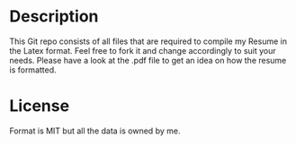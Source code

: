 
# Description
This Git repo consists of all files that are required to compile my Resume in the Latex format. Feel free to fork it and change accordingly to suit your needs. Please have a look at the .pdf file to get an idea on how the resume is formatted.

# License
Format is MIT but all the data is owned by me.
